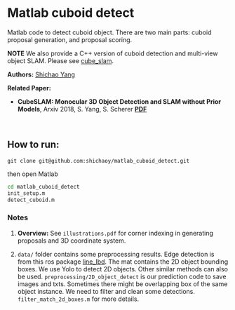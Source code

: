 # Matlab cuboid detect

Matlab code to detect cuboid object. There are two main parts: cuboid proposal generation, and proposal scoring.

**NOTE** We also provide a C++ version of cuboid detection and multi-view object SLAM. Please see [cube_slam](https://github.com/shichaoy/cube_slam).


**Authors:** [Shichao Yang](http://www.frc.ri.cmu.edu/~syang/)

**Related Paper:**

* **CubeSLAM: Monocular 3D Object Detection and SLAM without Prior Models**, Arxiv 2018, S. Yang, S. Scherer  [**PDF**](https://arxiv.org/abs/1806.00557)

<br>



## How to run:
```git clone git@github.com:shichaoy/matlab_cuboid_detect.git``` 

then open Matlab

```bash
cd matlab_cuboid_detect
init_setup.m
detect_cuboid.m
```



### Notes

1. **Overview:** See ```illustrations.pdf``` for corner indexing in generating proposals and 3D coordinate system.

2. ```data/``` folder contains some preprocessing results. Edge detection is from this ros package [line_lbd](https://github.com/shichaoy/pop_up_slam/tree/master/line_lbd). The mat contains the 2D object bounding boxes. We use Yolo to detect 2D objects. Other similar methods can also be used. ```preprocessing/2D_object_detect``` is our prediction code to save images and txts. Sometimes there might be overlapping box of the same object instance. We need to filter and clean some detections. ```filter_match_2d_boxes.m``` for more details.


